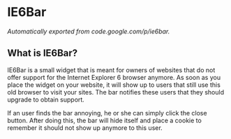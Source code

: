 # IE6Bar
*Automatically exported from code.google.com/p/ie6bar.*

## What is IE6Bar?
IE6Bar is a small widget that is meant for owners of websites that do not offer support for the Internet Explorer 6 browser anymore. As soon as you place the widget on your website, it will show up to users that still use this old browser to visit your sites.
The bar notifies these users that they should upgrade to obtain support.

If an user finds the bar annoying, he or she can simply click the close button.
After doing this, the bar will hide itself and place a cookie to remember it should not show up anymore to this user.
